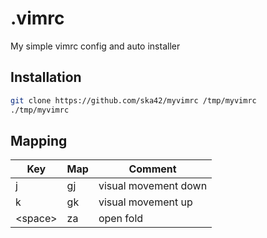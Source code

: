 # .vimrc

My simple vimrc config and auto installer

## Installation 

```sh
git clone https://github.com/ska42/myvimrc /tmp/myvimrc
./tmp/myvimrc
```

## Mapping

| Key | Map | Comment |
| --- | --- | ------- | 
| j | gj | visual movement down |
| k | gk | visual movement up |
| \<space> | za | open fold |
